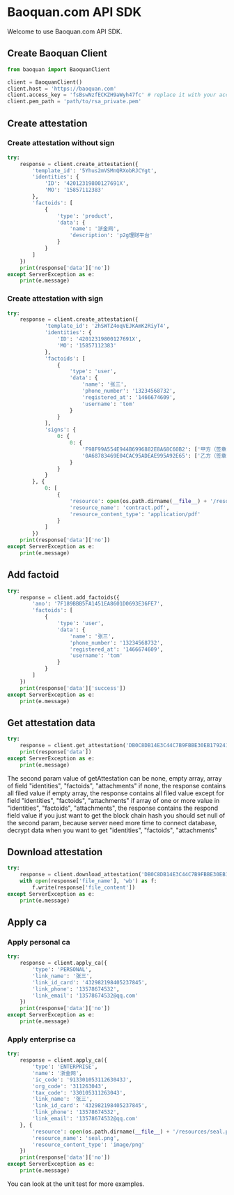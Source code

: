 # Baoquan.com API SDK

Welcome to use Baoquan.com API SDK.

## Create Baoquan Client

```python
from baoquan import BaoquanClient

client = BaoquanClient()
client.host = 'https://baoquan.com'
client.access_key = 'fsBswNzfECKZH9aWyh47fc' # replace it with your access key
client.pem_path = 'path/to/rsa_private.pem'
```

## Create attestation

### Create attestation without sign

```python
try:
    response = client.create_attestation({
        'template_id': '5Yhus2mVSMnQRXobRJCYgt',
        'identities': {
            'ID': '42012319800127691X',
            'MO': '15857112383'
        },
        'factoids': [
            {
                'type': 'product',
                'data': {
                    'name': '浙金网',
                    'description': 'p2g理财平台'
                }
            }
        ]
    })
    print(response['data']['no'])
except ServerException as e:
    print(e.message)

```

### Create attestation with sign

```python
try:
    response = client.create_attestation({
            'template_id': '2hSWTZ4oqVEJKAmK2RiyT4',
            'identities': {
                'ID': '42012319800127691X',
                'MO': '15857112383'
            },
            'factoids': [
                {
                    'type': 'user',
                    'data': {
                        'name': '张三',
                        'phone_number': '13234568732',
                        'registered_at': '1466674609',
                        'username': 'tom'
                    }
                }
            ],
            'signs': {
                0: {
                    0: {
                        'F98F99A554E944B6996882E8A68C60B2': ['甲方（签章）'],
                        '0A68783469E04CAC95ADEAE995A92E65': ['乙方（签章）']
                    }
                }
            }
        }, {
            0: [
                {
                    'resource': open(os.path.dirname(__file__) + '/resources/contract.pdf', 'rb').read(),
                    'resource_name': 'contract.pdf',
                    'resource_content_type': 'application/pdf'
                }
            ]
        })
    print(response['data']['no'])
except ServerException as e:
    print(e.message)
```

## Add factoid

```python
try:
    response = client.add_factoids({
        'ano': '7F189BBB5FA1451EA8601D0693E36FE7',
        'factoids': [
            {
                'type': 'user',
                'data': {
                    'name': '张三',
                    'phone_number': '13234568732',
                    'registered_at': '1466674609',
                    'username': 'tom'
                }
            }
        ]
    })
    print(response['data']['success'])
except ServerException as e:
    print(e.message)
```

## Get attestation data

```python
try:
    response = client.get_attestation('DB0C8DB14E3C44C7B9FBBE30EB179241')
    print(response['data'])
except ServerException as e:
    print(e.message)
```

The second param value of getAttestation can be none, empty array, array of field "identities", "factoids", "attachments"
if none, the response contains all filed value
if empty array, the response contains all filed value except for field "identities", "factoids", "attachments"
if array of one or more value in "identities", "factoids", "attachments", the response contains the respond field value
if you just want to get the block chain hash you should set null of the second param, because server need more time to connect database, decrypt data when you want to get "identities", "factoids", "attachments"

## Download attestation

```python
try:
    response = client.download_attestation('DB0C8DB14E3C44C7B9FBBE30EB179241')
    with open(response['file_name'], 'wb') as f:
        f.write(response['file_content'])
except ServerException as e:
    print(e.message)
```

## Apply ca

### Apply personal ca

```python
try:
    response = client.apply_ca({
        'type': 'PERSONAL',
        'link_name': '张三',
        'link_id_card': '432982198405237845',
        'link_phone': '13578674532',
        'link_email': '13578674532@qq.com'
    })
    print(response['data']['no'])
except ServerException as e:
    print(e.message)
```

### Apply enterprise ca

```python
try:
    response = client.apply_ca({
        'type': 'ENTERPRISE',
        'name': '浙金网',
        'ic_code': '91330105311263043J',
        'org_code': '311263043',
        'tax_code': '330105311263043',
        'link_name': '张三',
        'link_id_card': '432982198405237845',
        'link_phone': '13578674532',
        'link_email': '13578674532@qq.com'
    }, {
        'resource': open(os.path.dirname(__file__) + '/resources/seal.png', 'rb').read(),
        'resource_name': 'seal.png',
        'resource_content_type': 'image/png'
    })
    print(response['data']['no'])
except ServerException as e:
    print(e.message)
```

You can look at the unit test for more examples.